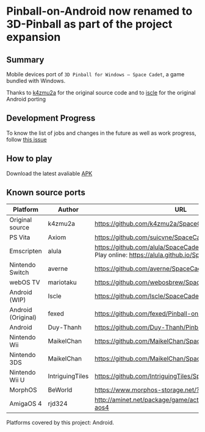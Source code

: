 <!-- markdownlint-disable-file MD033 -->

# Pinball-on-Android now renamed to 3D-Pinball as part of the project expansion

## Summary

Mobile devices port of `3D Pinball for Windows – Space Cadet`, a game bundled with Windows.

Thanks to [k4zmu2a](https://github.com/k4zmu2a) for the original source code and to [iscle](https://github.com/Iscle) for the original Android porting

## Development Progress

To know the list of jobs and changes in the future as well as work progress, follow [this issue](https://github.com/Duy-Thanh/Pinball-On-Android/issues/1)

## How to play

Download the latest avaliable [APK](https://github.com/Duy-Thanh/Pinball-on-Android/releases)

## Known source ports


| Platform           | Author          | URL                                                                                                        |
| ------------------ | --------------- | ---------------------------------------------------------------------------------------------------------- |
| Original source    | k4zmu2a         |<https://github.com/k4zmu2a/SpaceCadetPinball>                                                              |
| PS Vita            | Axiom           | <https://github.com/suicvne/SpaceCadetPinball_Vita>                                                        |
| Emscripten         | alula           | <https://github.com/alula/SpaceCadetPinball> <br> Play online: <https://alula.github.io/SpaceCadetPinball> |
| Nintendo Switch    | averne          | <https://github.com/averne/SpaceCadetPinball-NX>                                                           |
| webOS TV           | mariotaku       | <https://github.com/webosbrew/SpaceCadetPinball>                                                           |
| Android (WIP)      | Iscle           | https://github.com/Iscle/SpaceCadetPinball                                                                 |
| Android (Original) | fexed           | https://github.com/fexed/Pinball-on-Android                                                                |
| Android            | Duy-Thanh       | https://github.com/Duy-Thanh/Pinball-on-Android                                                            |
| Nintendo Wii       | MaikelChan      | https://github.com/MaikelChan/SpaceCadetPinball                                                            |
| Nintendo 3DS       | MaikelChan      | https://github.com/MaikelChan/SpaceCadetPinball/tree/3ds                                                   |
| Nintendo Wii U     | IntriguingTiles | https://github.com/IntriguingTiles/SpaceCadetPinball-WiiU                                                  |
| MorphOS            | BeWorld         | https://www.morphos-storage.net/?id=1688897                                                                |
| AmigaOS 4          | rjd324          | http://aminet.net/package/game/actio/spacecadetpinball-aos4                                                |

Platforms covered by this project: Android.
